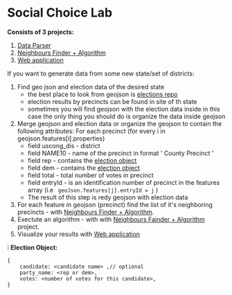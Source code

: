 # Social Choice Lab

**Consists of 3 projects:**
1. [Data Parser](data_parser/)
2. [Neighbours Finder + Algorithm](algorithm/)
3. [Web application](web_app)

If you want to generate data from some new state/set of districts:
1. Find geo json and election data of the desired state
   - the best place to look from geojson is [elections repo](https://github.com/nvkelso/election-geodata)
   - election results by precincts can be found in site of th state
   - sometimes you will find geojson with the election data inside in this case the only thing you should do is organize the data inside geojson
2. Merge geojson and election data or organize the geojson to contain the following attributes:
	For each precinct (for every i in geojson.features[i].properties)
	* field uscong_dis - district
	* field NAME10 - name of the precinct in format '<County name> County Precinct <Precinct name>'
	* field rep - contains the [election object](#election_object)
	* field dem - contains the [election object](#election_object)
	* field total - total number of votes in precinct
	* field entryId - is an identification number of precinct in the features array (i.e ``` geoJson.features[j].entryId = j``` )
   - The result of this step is redy geojson with election data
2. For each feature in geojson (precinct) find the list of it's neighboring precincts - with [Neighbours Finder + Algorithm](algorithm/).
3. Exectute an algorithm - with with [Neighbours Fainder + Algorithm](algorithm/) project.
4. Visualize your results with [Web application](web_app)

:grey_exclamation: **Election Object:**
<a id="election_object"></a>
``` 
{
	candidate: <candidate name> ,// optional
	party_name: <rep or dem>,
	votes: <number of votes for this candidate>,
}
```